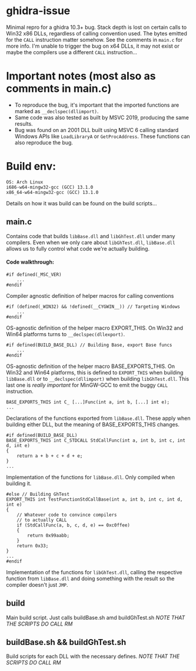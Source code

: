# ghidra-issue

Minimal repro for a ghidra 10.3+ bug. Stack depth is lost on certain calls to Win32 x86 DLLs, regardless of calling convention used. The bytes emitted for the ```CALL``` instruction matter somehow. See the comments in ```main.c``` for more info. I'm unable to trigger the bug on x64 DLLs, it may not exist or maybe the compilers use a different ```CALL``` instruction...

# Important notes (most also as comments in main.c)
- To reproduce the bug, it's important that the imported functions are marked as ```__declspec(dllimport)```.
- Same code was also tested as built by MSVC 2019, producing the same results.
- Bug was found on an 2001 DLL built using MSVC 6 calling standard Windows APIs like ```LoadLibraryA``` or ```GetProcAddress```. These functions can also reproduce the bug.

# Build env:
```
OS: Arch Linux
i686-w64-mingw32-gcc (GCC) 13.1.0
x86_64-w64-mingw32-gcc (GCC) 13.1.0
```

Details on how it was build can be found on the build scripts...

## main.c

Contains code that builds ```libBase.dll``` and ```libGhTest.dll``` under many compilers.
Even when we only care about ```libGhTest.dll```, ```libBase.dll``` allows us to fully control what code we're actually building.

#### Code walkthrough:

```
#if defined(_MSC_VER)
    ...
#endif
```
Compiler agnostic definition of helper macros for calling conventions

```
#if (defined(_WIN32) && !defined(__CYGWIN__)) // Targeting Windows
    ...
#endif
```
OS-agnostic definition of the helper macro EXPORT_THIS. On Win32 and Win64 platforms turns to ```__declspec(dllexport)```.

```
#if defined(BUILD_BASE_DLL) // Building Base, export Base funcs
    ...
#endif
```
OS-agnostic definition of the helper macro BASE_EXPORTS_THIS. On Win32 and Win64 platforms, this is defined to ```EXPORT_THIS``` when building ```libBase.dll``` or to ```__declspec(dllimport)``` when building ```libGhTest.dll```. This last one is *really important* for MinGW-GCC to emit the buggy ```CALL``` instruction.

```
BASE_EXPORTS_THIS int C_ [...]Func(int a, int b, [...] int e);
...
```
Declarations of the functions exported from ```libBase.dll```. These apply when building either DLL, but the meaning of BASE_EXPORTS_THIS changes.

```
#if defined(BUILD_BASE_DLL)
BASE_EXPORTS_THIS int C_STDCALL StdCallFunc(int a, int b, int c, int d, int e)
{
    return a + b + c + d + e;
}
...
```
Implementation of the functions for ```libBase.dll```. Only compiled when building it.

```
#else // Building GhTest
EXPORT_THIS int TestFunctionStdCallBase(int a, int b, int c, int d, int e)
{
    // Whatever code to convince compilers
    // to actually CALL
    if (StdCallFunc(a, b, c, d, e) == 0xc0ffee)
    {
        return 0x99aabb;
    }
    return 0x33;
}
...
#endif
```
Implementation of the functions for ```libGhTest.dll```, calling the respective function from ```libBase.dll``` and doing something with the result so the compiler doesn't just ```JMP```.

## build
Main build script. Just calls buildBase.sh amd buildGhTest.sh *NOTE THAT THE SCRIPTS DO CALL RM*

## buildBase.sh && buildGhTest.sh
Build scripts for each DLL with the necessary defines. *NOTE THAT THE SCRIPTS DO CALL RM*
